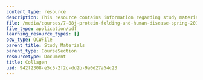 ```yaml
---
content_type: resource
description: This resource contains information regarding study materials.
file: /media/courses/7-88j-protein-folding-and-human-disease-spring-2015/942f2308e5c52f2cdd2b9a0d27a54c23_MIT7_88JS15_Collagen.pdf
file_type: application/pdf
learning_resource_types: []
ocw_type: OCWFile
parent_title: Study Materials
parent_type: CourseSection
resourcetype: Document
title: Collagen
uid: 942f2308-e5c5-2f2c-dd2b-9a0d27a54c23
---
```

